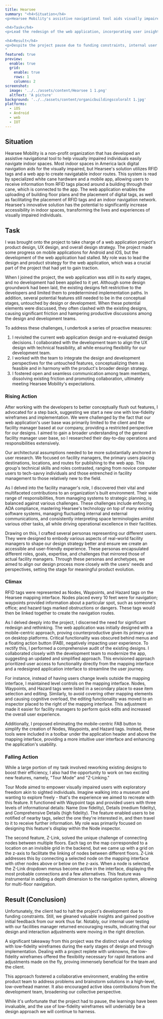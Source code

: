 ```yaml
---
title: Hearsee
summary: "<h4>Situation</h4>
<p>Hearsee Mobility's assistive navigational tool aids visually impaired users in traversing indoor spaces, marking a milestone in improving accessibility.</p>

<h4>Task</h4>
<p>Lead the redesign of the web application, incorporating user insight to develop an intuitive interface that prioritized user access to functionality.</p>
  
<h4>Result</h4>  
<p>Despite the project pause due to funding constraints, internal user testing prompted positive initial feedback.</p>
"
featured: true
preview:
  enable: true
  grid:
    enable: true
    rows: 1
    columns: 2
screenshot:
  image: '../../assets/content/Hearsee 1 1.png'
  altText: 'A picture'
background: '../../assets/content/organicbuildingscoloralt 1.jpg'
platforms:
  - iOS
  - Android
  - web
  - IOT
---
```


## Situation

Hearsee Mobility is a non-profit organization that has developed an assistive navigational tool to help visually impaired individuals easily navigate indoor spaces. Most indoor spaces in America lack digital navigation aids for the visually impaired, but Hearsee's solution utilizes RFID tags and a web app to create navigatable indoor routes. This system is read by specialized white cane hardware and a mobile app, allowing users to receive information from RFID tags placed around a building through their cane, which is connected to the app. The web application enables the uploading of building floor plans and the placement of digital tags, as well as facilitating the placement of RFID tags and an indoor navigation network. Hearsee's innovative solution has the potential to significantly increase accessibility in indoor spaces, transforming the lives and experiences of visually impaired individuals.

## Task

I was brought onto the project to take charge of a web application project's product design, UX design, and overall design strategy. The project made some progress on mobile applications for Android and iOS, but the development of the web application had stalled. My role was to lead the design and product strategy for the web application, which was a crucial part of the project that had yet to gain traction.

When I joined the project, the web application was still in its early stages, and no development had been applied to it yet. Although some design groundwork had been laid, the existing designs felt restrictive to the developers and limited them to predetermined implementation paths. In addition, several potential features still needed to be in the conceptual stages, untouched by design or development. When these potential elements were discussed, they often clashed with the existing designs, causing significant friction and hampering productive discussions among the design and development teams.

To address these challenges, I undertook a series of proactive measures:

1. I revisited the current web application design and re-evaluated design decisions. I collaborated with the development team to align the UX design with technical feasibility, all while ensuring flexibility for our development team.
2. I worked with the team to integrate the design and development perspectives for the untouched features, conceptualizing them as feasible and in harmony with the product's broader design strategy.
3. I fostered open and seamless communication among team members, dissolving existing friction and promoting collaboration, ultimately meeting Hearsee Mobility's expectations.

### Rising Action

After working with the developers to better conceptually flush out features, I advocated for a step back, suggesting we start a new one with low-fidelity wireframes and implementation. We were challenged by the fact that our web application's user base was primarily limited to the client and the facility manager based at our company, providing a restricted perspective for our designs. I aimed to gain a broader understanding of the general facility manager user base, so I researched their day-to-day operations and responsibilities extensively.

Our architectural assumptions needed to be more substantially anchored in user research. We focused on facility managers, the primary users placing destinations, locations, and routes for publishing to the web app. This group's technical skills and roles contrasted, ranging from novice computer users to tech-savvy individuals and those entrenched in facility management to those relatively new to the field.

As I delved into the facility manager's role, I discovered their vital and multifaceted contributions to an organization's built environment. Their wide range of responsibilities, from managing systems to strategic planning, is balanced against various challenges. These challenges include enforcing ADA compliance, mastering Hearsee's technology on top of many existing software systems, managing fluctuating internal and external communications, and consistently interpreting space terminologies amidst various other tasks, all while driving operational excellence in their facilities.

Drawing on this, I crafted several personas representing our different users. They were designed to embody various aspects of real-world facility managers to shape our design strategy better and ensure we create an accessible and user-friendly experience. These personas encapsulated different roles, goals, expertise, and challenges that mirrored those of actual facility managers. Through these personas and archetypes, we aimed to align our design process more closely with the users' needs and perspectives, setting the stage for meaningful product evolution.

### Climax

RFID tags were represented as Nodes, Waypoints, and Hazard tags on the Hearsee mapping interface. Nodes placed every 10 feet were for navigation; waypoints provided information about a particular spot, such as someone's office; and hazard tags marked obstructions or dangers. These tags would then be linked together to create the navigation routes.

As I delved deeply into the project, I discerned the need for significant redesign and rethinking. The web application was initially designed with a mobile-centric approach, proving counterproductive given its primary use on desktop platforms. Critical functionality was obscured behind menus and a floating action button (FAB), negatively impacting user experience. To rectify this, I performed a comprehensive audit of the existing designs. I collaborated closely with the development team to modernize the app, suggesting an updated and simplified approach. This envisioned approach prioritized user access to functionality directly from the mapping interface and a redesigned application interface to streamline the user journey.

For instance, instead of having users change levels outside the mapping interface, I maintained level controls on the mapping interface. Nodes, Waypoints, and Hazard tags were listed in a secondary place to ease item selection and editing. Similarly, to avoid covering other mapping elements and causing cognitive overload, the editing functionality was moved to an inspector placed to the right of the mapping interface. This adjustment made it easier for facility managers to perform quick edits and increased the overall user experience.

Additionally, I proposed eliminating the mobile-centric FAB button to simplify the creation of Nodes, Waypoints, and Hazard tags. Instead, these tools were included in a toolbar under the application header and above the mapping interface, providing a more intuitive user interface and enhancing the application's usability.

### Falling Action

While a large portion of my task involved reworking existing designs to boost their efficiency, I also had the opportunity to work on two exciting new features, namely, "Tour Mode" and "Z-Linking."

Tour Mode aimed to empower visually impaired users with exploratory freedom akin to sighted individuals. Imagine walking into a museum and wanting to explore freely - that's the experience we aimed to recreate with this feature. It functioned with Waypoint tags and provided users with three levels of informational details: Name (low fidelity), Details (medium fidelity), and Comprehensive Details (high fidelity). The feature enabled users to be notified of nearby tags, select the one they're interested in, and then travel to it to receive further information. My role was primarily focused on designing this feature's display within the Node inspector.

The second feature, Z-Link, solved the unique challenge of connecting nodes between multiple floors. Each tag on the map corresponded to a location on an invisible grid in the backend, but we came up with a grid on the z-axis to facilitate the linking of nodes between different floors. Z-Link addresses this by connecting a selected node on the mapping interface with other nodes above or below on the z-axis. When a node is selected, the Z-Link dropdown menus become active in the interface, displaying the most probable connections and a few alternatives. This feature was instrumental in adding a depth dimension to the navigation system, allowing for multi-floor navigation.

## Result (Conclusion)

Unfortunately, the client had to halt the project's development due to funding constraints. Still, we gleaned valuable insights and gained positive initial feedback from our work thus far. Notably, our internal user testing with our facilities manager returned encouraging results, indicating that our design and interaction adjustments were moving in the right direction.

A significant takeaway from this project was the distinct value of working with low-fidelity wireframes during the early stages of design and through implementation. Dealing with a project replete with unknowns, the low-fidelity wireframes offered the flexibility necessary for rapid iterations and adjustments made on the fly, proving immensely beneficial for the team and the client.

This approach fostered a collaborative environment, enabling the entire product team to address problems and brainstorm solutions in a high-level, low-overhead manner. It also encouraged active idea contributions from the development team, broadening our collective perspective.

While it's unfortunate that the project had to pause, the learnings have been invaluable, and the use of low-fidelity wireframes will undeniably be a design approach we will continue to harness.

